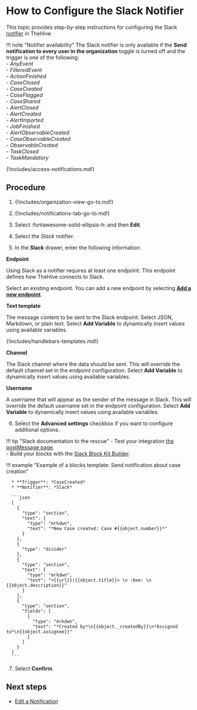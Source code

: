 # How to Configure the Slack Notifier

This topic provides step-by-step instructions for configuring the Slack [notifier](../about-notifications.md#notifiers) in TheHive.

!!! note "Notifier availability"
    The Slack notifier is only available if the **Send notification to every user in the organization** toggle is turned off and the trigger is one of the following:  
    - *AnyEvent*  
    - *FilteredEvent*  
    - *ActionFinished*  
    - *CaseClosed*  
    - *CaseCreated*  
    - *CaseFlagged*  
    - *CaseShared*  
    - *AlertClosed*  
    - *AlertCreated*  
    - *AlertImported*  
    - *JobFinished*  
    - *AlertObservableCreated*  
    - *CaseObservableCreated*  
    - *ObservableCreated*  
    - *TaskClosed*  
    - *TaskMandatory*

{!includes/access-notifications.md!}

## Procedure

1. {!includes/organization-view-go-to.md!}

2. {!includes/notifications-tab-go-to.md!}

3. Select :fontawesome-solid-ellipsis-h: and then **Edit**.

4. Select the *Slack* notifier.

5. In the **Slack** drawer, enter the following information:

  **Endpoint**

  Using Slack as a notifier requires at least one endpoint. This endpoint defines how TheHive connects to Slack.

  Select an existing endpoint. You can add a new endpoint by selecting [**Add a new endpoint**](../../manage-endpoints/add-slack-endpoint.md).

  **Text template**

  The message content to be sent to the Slack endpoint. Select JSON, Markdown, or plain text. Select **Add Variable** to dynamically insert values using available variables.

  {!includes/handlebars-templates.md!}

  **Channel**

  The Slack channel where the data should be sent. This will override the default channel set in the endpoint configuration. Select **Add Variable** to dynamically insert values using available variables.

  **Username**

  A username that will appear as the sender of the message in Slack. This will override the default username set in the endpoint configuration. Select **Add Variable** to dynamically insert values using available variables.

6. Select the **Advanced settings** checkbox if you want to configure additional options.

  !!! tip "Slack documentation to the rescue"
      - Test your integration [the postMessage page](https://api.slack.com/methods/chat.postMessage/test).  
      - Build your blocks with the [Slack Block Kit Builder](https://app.slack.com/block-kit-builder/).

  !!! example "Example of a blocks template: Send notification about case creation"

      * **Trigger**: *CaseCreated*
      * **Notifier**: *Slack*
      
      ```json
      [
        {
          "type": "section",
          "text": {
            "type": "mrkdwn",
            "text": "*New Case created: Case #{{object.number}}*"
          }
        },
        {
          "type": "divider"
        },
        {
          "type": "section",
          "text": {
            "type": "mrkdwn",
            "text": "<{{url}}|{{object.title}}> \n :bee: \n {{object.description}}"
          }
        },
        {
          "type": "section",
          "fields": [
            {
              "type": "mrkdwn",
              "text": "*Created by*\n{{object._createdBy}}\n*Assigned to*\n{{object.assignee}}"
            }
          ]
        }
      ]
      ```

7. Select **Confirm**.

## Next steps

* [Edit a Notification](../edit-a-notification.md)
